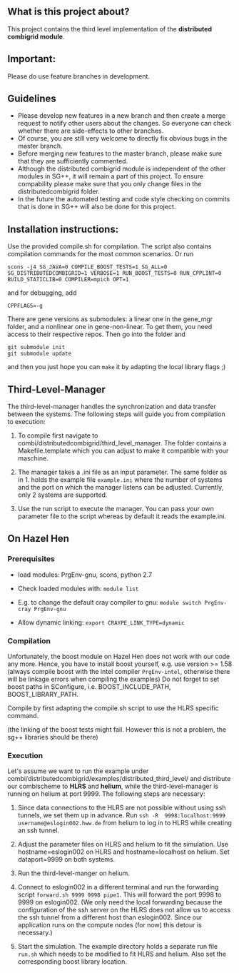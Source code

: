 What is this project about?
---------------------------
This project contains the third level implementation of the
__distributed combigrid module__. 

Important:
----------
Please do use feature branches in development.

Guidelines
---------
* Please develop new features in a new branch and then create a merge request to
  notify other users about the changes. So everyone can check whether there are
  side-effects to other branches.
* Of course, you are still very welcome to directly fix obvious bugs in the
  master branch.
* Before merging new features to the master branch, please make sure that they
  are sufficiently commented. 
* Although the distributed combigrid module is independent of the other modules
  in SG++, it will remain a part of this project. To ensure compability please
  make sure that you only change files in the distributedcombigrid folder. 
* In the future the automated testing and code style checking on commits that is
  done in SG++ will also be done for this project.

Installation instructions:
--------------------------
Use the provided compile.sh for compilation. The script also contains
compilation commands for the most common scenarios. Or run
```
scons -j4 SG_JAVA=0 COMPILE_BOOST_TESTS=1 SG_ALL=0 SG_DISTRIBUTEDCOMBIGRID=1 VERBOSE=1 RUN_BOOST_TESTS=0 RUN_CPPLINT=0 BUILD_STATICLIB=0 COMPILER=mpich OPT=1
``` 
and for debugging, add
```
CPPFLAGS=-g
``` 

There are gene versions as submodules: a linear one in the gene_mgr folder, and
a nonlinear one in gene-non-linear. To get them, you need access to their
respective repos. Then go into the folder and

```
git submodule init
git submodule update
```
and then you just hope you can `make` it by adapting the local library flags ;)

Third-Level-Manager
-------------------
The third-level-manager handles the synchronization and data transfer between
the systems. The following steps will guide you from compilation to execution:

1. To compile first navigate to combi/distributedcombigrid/third_level_manager.
   The folder contains a Makefile.template which you can adjust to make it
   compatible with your maschine.

2. The manager takes a .ini file as an input parameter. The same folder as in 1.
   holds the example file `example.ini` where the number of systems and the port
   on which the manager listens can be adjusted. Currently, only 2 systems are
   supported.

3. Use the run script to execute the manager. You can pass your own parameter
   file to the script whereas by default it reads the example.ini.

On Hazel Hen
------------

### Prerequisites

* load modules: PrgEnv-gnu, scons, python 2.7

* Check loaded modules with:
  `module list`

* E.g. to change the default cray compiler to gnu:
  `module switch PrgEnv-cray PrgEnv-gnu`

* Allow dynamic linking:
  `export CRAYPE_LINK_TYPE=dynamic`

### Compilation

Unfortunately, the boost module on Hazel Hen does not work with our code any
more. Hence, you have to install boost yourself, e.g. use version >= 1.58
(always compile boost with the intel compiler `PrgEnv-intel`, otherwise there
will be linkage errors when compiling the examples) Do not forget to set boost
paths in SConfigure, i.e. BOOST_INCLUDE_PATH, BOOST_LIBRARY_PATH.

Compile by first adapting the compile.sh script to use the HLRS specific
command.

(the linking of the boost tests might fail. However this is not a problem, the
sg++ libraries should be there)

### Execution

Let's assume we want to run the example under
combi/distributedcombigrid/examples/distributed_third_level/ and distribute our
combischeme to **HLRS** and **helium**, while the third-level-manager is running
on helium at port 9999. The following steps are necessary:

1. Since data connections to the HLRS are not possible without using ssh
   tunnels, we set them up in advance. Run `ssh -R  9998:localhost:9999
   username@eslogin002.hww.de` from helium to log in to HLRS while creating an
   ssh tunnel.

2. Adjust the parameter files on HLRS and helium to fit the simulation. Use
   hostname=eslogin002 on HLRS and hostname=localhost on helium. Set
   dataport=9999 on both systems.

3. Run the third-level-manger on helium.

4. Connect to eslogin002 in a different terminal and run the forwarding
   script `forward.sh 9999 9998 pipe1`. This will forward the port 9998 to 9999
   on eslogin002. (We only need the local forwarding because the configuration
   of the ssh server on the HLRS does not allow us to access the ssh tunnel
   from a different host than eslogin002. Since our application runs on the
   compute nodes (for now) this detour is necessary.)

5. Start the simulation. The example directory holds a separate run file
   `run.sh` which needs to be modified to fit HLRS and helium. Also set the
   corresponding boost library location.
